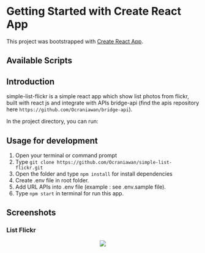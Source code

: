 # Getting Started with Create React App

This project was bootstrapped with [Create React App](https://github.com/facebook/create-react-app).

## Available Scripts

## Introduction
simple-list-flickr is a simple react app which show list photos from flickr, built with react js and integrate with APIs bridge-api (find the apis repository here `https://github.com/Ocraniawan/bridge-api`).

In the project directory, you can run:

## Usage for development
1. Open your terminal or command prompt
2. Type `git clone https://github.com/Ocraniawan/simple-list-flickr.git`
3. Open the folder and type `npm install` for install dependencies
4. Create .env file in root folder.
5. Add URL APIs into .env file (example : see .env.sample file).
6. Type `npm start` in terminal for run this app.

## Screenshots
### List Flickr
<p align="center">
<img src="https://user-images.githubusercontent.com/52120429/128304716-686828d1-dc65-4fbb-a9ab-fc17d2336f61.PNG">
</p>
